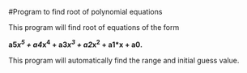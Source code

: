 #Program to find root of polynomial equations

This program will find root of equations of the form 

**a5*x<sup>5</sup> + a4*x<sup>4</sup> + a3*x<sup>3</sup> + a2*x<sup>2</sup> + a1*x + a0.**

This program will automatically find the range and initial guess value.
